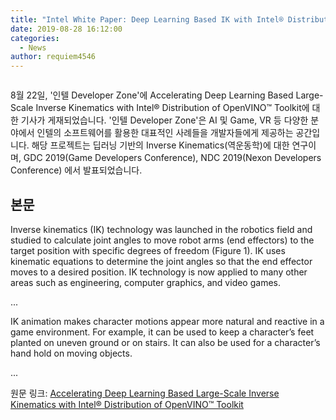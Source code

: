 ```yaml
---
title: "Intel White Paper: Deep Learning Based IK with Intel® Distribution of OpenVINO™ Toolkit"
date: 2019-08-28 16:12:00
categories:
  - News
author: requiem4546
---
```


<figure class="align-center">
  <a href="#"><img src="{{ '/images/posts/2019-08-28-Intel_OpenVINO.jpg' | absolute_url }}" alt=""></a>
</figure>

8월 22일, '인텔 Developer Zone'에 Accelerating Deep Learning Based Large-Scale Inverse Kinematics with Intel® Distribution of OpenVINO™ Toolkit에 대한 기사가 게재되었습니다. '인텔 Developer Zone'은 AI 및 Game, VR 등 다양한 분야에서 인텔의 소프트웨어를 활용한 대표적인 사례들을 개발자들에게  제공하는 공간입니다. 해당 프로젝트는 딥러닝 기반의 Inverse Kinematics(역운동학)에 대한 연구이며, GDC 2019(Game Developers Conference), NDC 2019(Nexon Developers Conference) 에서 발표되었습니다.


## 본문

Inverse kinematics (IK) technology was launched in the robotics field and studied to calculate joint angles to move robot arms (end effectors) to the target position with specific degrees of freedom (Figure 1). IK uses kinematic equations to determine the joint angles so that the end effector moves to a desired position. IK technology is now applied to many other areas such as engineering, computer graphics, and video games.

...

IK animation makes character motions appear more natural and reactive in a game environment. For example, it can be used to keep a character’s feet planted on uneven ground or on stairs. It can also be used for a character’s hand hold on moving objects.

...

원문 링크: [Accelerating Deep Learning Based Large-Scale Inverse Kinematics with Intel® Distribution of OpenVINO™ Toolkit](https://software.intel.com/en-us/articles/accelerating-deep-learning-based-large-scale-inverse-kinematics-with-intel-distribution-of)